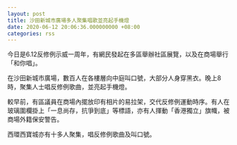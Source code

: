 ```yaml
---
layout: post
title: 沙田新城市廣場多人聚集唱歌並亮起手機燈
date: 2020-06-12 20:06:36.000000000 +08:00
categories: rss
---
```


今日是6.12反修例示威一周年，有網民發起在多區舉辦社區展覽，以及在商場舉行「和你唱」。

在沙田新城市廣場，數百人在各樓層向中庭叫口號，大部分人身穿黑衣。晚上8時，聚集人士唱反修例歌曲，並亮起手機燈。

較早前，有區議員在商場內擺放印有相片的易拉架，交代反修例運動時序。有人在玻璃圍欄掛上「一息尚存，抗爭到底」等標語，亦有人揮動「香港獨立」旗幟，被商場外籍保安警告。

西環西寶城亦有十多人聚集，唱反修例歌曲及叫口號。
